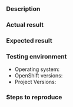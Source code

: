 ### Description
<!-- A brief description of the problem. -->

### Actual result
<!--Describe what happened when you followed the current documentation.-->

### Expected result
<!--Describe what you had expected to happen when you followed the documentation.-->

### Testing environment

* Operating system:
* OpenShift versions:
* Project Versions: 

### Steps to reproduce
<!--Describe all steps and pre-requirements which are required to be performed in order to reproduce this scenario.-->
